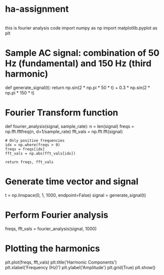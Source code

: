 # ha-assignment
<br>
this is fourier analysis code
import numpy as np
import matplotlib.pyplot as plt

# Sample AC signal: combination of 50 Hz (fundamental) and 150 Hz (third harmonic)
def generate_signal(t):
    return np.sin(2 * np.pi * 50 * t) + 0.3 * np.sin(2 * np.pi * 150 * t)

# Fourier Transform function
def fourier_analysis(signal, sample_rate):
    n = len(signal)
    freqs = np.fft.fftfreq(n, d=1/sample_rate)
    fft_vals = np.fft.fft(signal)
    
    # Only positive frequencies
    idx = np.where(freqs > 0)
    freqs = freqs[idx]
    fft_vals = np.abs(fft_vals[idx])
    
    return freqs, fft_vals

# Generate time vector and signal
t = np.linspace(0, 1, 1000, endpoint=False)
signal = generate_signal(t)

# Perform Fourier analysis
freqs, fft_vals = fourier_analysis(signal, 1000)

# Plotting the harmonics
plt.plot(freqs, fft_vals)
plt.title('Harmonic Components')
plt.xlabel('Frequency (Hz)')
plt.ylabel('Amplitude')
plt.grid(True)
plt.show()

